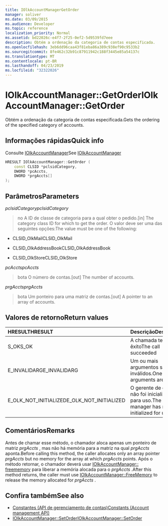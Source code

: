 ```yaml
---
title: IOlkAccountManagerGetOrder
manager: soliver
ms.date: 03/09/2015
ms.audience: Developer
ms.topic: reference
localization_priority: Normal
ms.assetid: bd22026c-e4f7-2f25-0ef2-5d9539fd7eee
description: Obtém a ordenação da categoria de contas especificada.
ms.openlocfilehash: 3eb6dd96caa43f81eba86a389c938ef90c9533b2
ms.sourcegitcommit: 8fe462c32b91c87911942c188f3445e85a54137c
ms.translationtype: MT
ms.contentlocale: pt-BR
ms.lasthandoff: 04/23/2019
ms.locfileid: "32322026"
---
```

# <a name="iolkaccountmanagergetorder"></a><span data-ttu-id="aa5d6-103">IOlkAccountManager::GetOrder</span><span class="sxs-lookup"><span data-stu-id="aa5d6-103">IOlkAccountManager::GetOrder</span></span>

<span data-ttu-id="aa5d6-104">Obtém a ordenação da categoria de contas especificada.</span><span class="sxs-lookup"><span data-stu-id="aa5d6-104">Gets the ordering of the specified category of accounts.</span></span>
  
## <a name="quick-info"></a><span data-ttu-id="aa5d6-105">Informações rápidas</span><span class="sxs-lookup"><span data-stu-id="aa5d6-105">Quick info</span></span>

<span data-ttu-id="aa5d6-106">Consulte [IOlkAccountManager](iolkaccountmanager.md)</span><span class="sxs-lookup"><span data-stu-id="aa5d6-106">See [IOlkAccountManager](iolkaccountmanager.md)</span></span>
  
```cpp
HRESULT IOlkAccountManager::GetOrder (  
    const CLSID *pclsidCategory, 
    DWORD *pcAccts, 
    DWORD *prgAccts[] 
); 
```

## <a name="parameters"></a><span data-ttu-id="aa5d6-107">Parâmetros</span><span class="sxs-lookup"><span data-stu-id="aa5d6-107">Parameters</span></span>

<span data-ttu-id="aa5d6-108">_pclsidCategory_</span><span class="sxs-lookup"><span data-stu-id="aa5d6-108">_pclsidCategory_</span></span>
  
> <span data-ttu-id="aa5d6-109">no A ID de classe de categoria para a qual obter o pedido.</span><span class="sxs-lookup"><span data-stu-id="aa5d6-109">[in] The category class ID for which to get the order.</span></span> <span data-ttu-id="aa5d6-110">O valor deve ser uma das seguintes opções:</span><span class="sxs-lookup"><span data-stu-id="aa5d6-110">The value must be one of the following:</span></span>
    
   - <span data-ttu-id="aa5d6-111">CLSID_OlkMail</span><span class="sxs-lookup"><span data-stu-id="aa5d6-111">CLSID_OlkMail</span></span>
    
   - <span data-ttu-id="aa5d6-112">CLSID_OlkAddressBook</span><span class="sxs-lookup"><span data-stu-id="aa5d6-112">CLSID_OlkAddressBook</span></span>
    
   - <span data-ttu-id="aa5d6-113">CLSID_OlkStore</span><span class="sxs-lookup"><span data-stu-id="aa5d6-113">CLSID_OlkStore</span></span>
    
<span data-ttu-id="aa5d6-114">_pcAccts_</span><span class="sxs-lookup"><span data-stu-id="aa5d6-114">_pcAccts_</span></span>
  
>  <span data-ttu-id="aa5d6-115">bota O número de contas.</span><span class="sxs-lookup"><span data-stu-id="aa5d6-115">[out] The number of accounts.</span></span> 
    
<span data-ttu-id="aa5d6-116">_prgAccts_</span><span class="sxs-lookup"><span data-stu-id="aa5d6-116">_prgAccts_</span></span>
  
> <span data-ttu-id="aa5d6-117">bota Um ponteiro para uma matriz de contas.</span><span class="sxs-lookup"><span data-stu-id="aa5d6-117">[out] A pointer to an array of accounts.</span></span>
    
## <a name="return-values"></a><span data-ttu-id="aa5d6-118">Valores de retorno</span><span class="sxs-lookup"><span data-stu-id="aa5d6-118">Return values</span></span>

|<span data-ttu-id="aa5d6-119">**HRESULT**</span><span class="sxs-lookup"><span data-stu-id="aa5d6-119">**HRESULT**</span></span>|<span data-ttu-id="aa5d6-120">**Descrição**</span><span class="sxs-lookup"><span data-stu-id="aa5d6-120">**Description**</span></span>|
|:-----|:-----|
|<span data-ttu-id="aa5d6-121">S_OK</span><span class="sxs-lookup"><span data-stu-id="aa5d6-121">S_OK</span></span>  <br/> |<span data-ttu-id="aa5d6-122">A chamada teve êxito</span><span class="sxs-lookup"><span data-stu-id="aa5d6-122">The call succeeded</span></span>  <br/> |
|<span data-ttu-id="aa5d6-123">E_INVALIDARG</span><span class="sxs-lookup"><span data-stu-id="aa5d6-123">E_INVALIDARG</span></span>  <br/> |<span data-ttu-id="aa5d6-124">Um ou mais argumentos são inválidos.</span><span class="sxs-lookup"><span data-stu-id="aa5d6-124">One or more arguments are invalid.</span></span>  <br/> |
|<span data-ttu-id="aa5d6-125">E_OLK_NOT_INITIALIZED</span><span class="sxs-lookup"><span data-stu-id="aa5d6-125">E_OLK_NOT_INITIALIZED</span></span>  <br/> |<span data-ttu-id="aa5d6-126">O gerente de contas não foi inicializado para uso.</span><span class="sxs-lookup"><span data-stu-id="aa5d6-126">The account manager has not been initialized for use.</span></span>  <br/> |
   
## <a name="remarks"></a><span data-ttu-id="aa5d6-127">Comentários</span><span class="sxs-lookup"><span data-stu-id="aa5d6-127">Remarks</span></span>

<span data-ttu-id="aa5d6-128">Antes de chamar esse método, o chamador aloca apenas um ponteiro de matriz *prgAccts* , mas não há memória para a matriz na qual *prgAccts* aponta.</span><span class="sxs-lookup"><span data-stu-id="aa5d6-128">Before calling this method, the caller allocates only an array pointer  *prgAccts*  but no memory for the array at which  *prgAccts*  points.</span></span> <span data-ttu-id="aa5d6-129">Após o método retornar, o chamador deverá usar [IOlkAccountManager:: freememory](iolkaccountmanager-freememory.md) para liberar a memória alocada para o *prgAccts* .</span><span class="sxs-lookup"><span data-stu-id="aa5d6-129">After this method returns, the caller must use [IOlkAccountManager::FreeMemory](iolkaccountmanager-freememory.md) to release the memory allocated for  *prgAccts*  .</span></span> 
  
## <a name="see-also"></a><span data-ttu-id="aa5d6-130">Confira também</span><span class="sxs-lookup"><span data-stu-id="aa5d6-130">See also</span></span>

- [<span data-ttu-id="aa5d6-131">Constantes (API de gerenciamento de contas)</span><span class="sxs-lookup"><span data-stu-id="aa5d6-131">Constants (Account management API)</span></span>](constants-account-management-api.md)  
- [<span data-ttu-id="aa5d6-132">IOlkAccountManager::SetOrder</span><span class="sxs-lookup"><span data-stu-id="aa5d6-132">IOlkAccountManager::SetOrder</span></span>](iolkaccountmanager-setorder.md)

